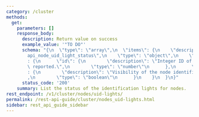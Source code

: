 ```yaml
---
category: /cluster
methods:
  get:
    parameters: []
    response_body:
      description: Return value on success
      example_value: '"TO DO"'
      schema: "{\n  \"type\": \"array\",\n  \"items\": {\n    \"description\": \"\
        api_node_uid_light_status\",\n    \"type\": \"object\",\n    \"properties\"\
        : {\n      \"id\": {\n        \"description\": \"Integer ID of the node being\
        \ reported.\",\n        \"type\": \"number\"\n      },\n      \"light_visible\"\
        : {\n        \"description\": \"Visibility of the node identification light\"\
        ,\n        \"type\": \"boolean\"\n      }\n    }\n  }\n}"
      status_code: '200'
    summary: List the status of the identification lights for nodes.
rest_endpoint: /v1/cluster/nodes/uid-lights/
permalink: /rest-api-guide/cluster/nodes_uid-lights.html
sidebar: rest_api_guide_sidebar
---
```

